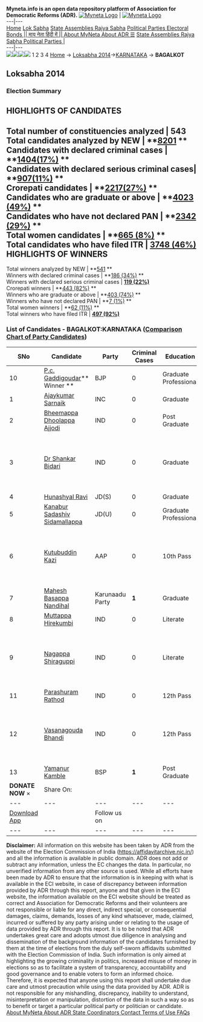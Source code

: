 **Myneta.info is an open data repository platform of Association for Democratic Reforms (ADR).**
[![Myneta Logo](https://www.myneta.info/lib/img/myneta-logo.png)](https://www.myneta.info/) | [![Myneta Logo](https://www.myneta.info/lib/img/adr-logo.png)](https://adrindia.org)  
---|---  
[Home](https://www.myneta.info/) [Lok Sabha](https://www.myneta.info/#ls "Lok Sabha") [ State Assemblies ](https://www.myneta.info/#sa "State Assemblies") [Rajya Sabha](https://www.myneta.info/#rs "Rajya Sabha") [Political Parties ](https://www.myneta.info/party "Political Parties") [ Electoral Bonds ](https://www.myneta.info/electoral_bonds "Electoral Bonds") [ || माय नेता हिंदी में || ](https://translate.google.co.in/translate?prev=hp&hl=en&js=y&u=www.myneta.info&sl=en&tl=hi&history_state0=) [ About MyNeta ](https://adrindia.org/content/about-myneta) [ About ADR ](https://adrindia.org/about-adr/who-we-are) [☰](javascript:void\(0\))
[ State Assemblies ](https://www.myneta.info/#sa "State Assemblies") [ Rajya Sabha ](https://www.myneta.info/#rs "Rajya Sabha") [ Political Parties ](https://www.myneta.info/party "Political Parties")
|   
---|---  
![](https://www.myneta.info/lib/img/banner/banner-1.png)![](https://www.myneta.info/lib/img/banner/banner-2.png)![](https://www.myneta.info/lib/img/banner/banner-3.png)![](https://www.myneta.info/lib/img/banner/banner-4.png)
1  2  3  4 
[Home](https://www.myneta.info/) → [Loksabha 2014](https://www.myneta.info/ls2014/)→[KARNATAKA](https://www.myneta.info/ls2014/index.php?action=show_constituencies&state_id=10) → **BAGALKOT**
### 
## Loksabha 2014
###  Election Summary 
HIGHLIGHTS OF CANDIDATES  
---  
Total number of constituencies analyzed |  543   
Total candidates analyzed by NEW | **[8201](https://www.myneta.info/ls2014/index.php?action=summary&subAction=candidates_analyzed&sort=candidate#summary) **  
Candidates with declared criminal cases | **[1404(17%)](https://www.myneta.info/ls2014/index.php?action=summary&subAction=crime&sort=candidate#summary) **  
Candidates with declared serious criminal cases| **[907(11%)](https://www.myneta.info/ls2014/index.php?action=summary&subAction=serious_crime&sort=candidate#summary) **  
Crorepati candidates | **[2217(27%)](https://www.myneta.info/ls2014/index.php?action=summary&subAction=crorepati&sort=candidate#summary) **  
Candidates who are graduate or above | **[4023 (49%)](https://www.myneta.info/ls2014/index.php?action=summary&subAction=education&sort=candidate#summary) **  
Candidates who have not declared PAN | **[2342 (29%)](https://www.myneta.info/ls2014/index.php?action=summary&subAction=without_pan&sort=candidate#summary) **  
Total women candidates | **[665 (8%)](https://www.myneta.info/ls2014/index.php?action=summary&subAction=women_candidate&sort=candidate#summary) **  
Total candidates who have filed ITR | [**3748 (46%)**](https://www.myneta.info/ls2014/index.php?action=summary&subAction=filed_itr&sort=candidate#summary)  
HIGHLIGHTS OF WINNERS  
---  
Total winners analyzed by NEW | **[541](https://www.myneta.info/ls2014/index.php?action=summary&subAction=winner_analyzed&sort=candidate#summary) **  
Winners with declared criminal cases | **[186 (34%)](https://www.myneta.info/ls2014/index.php?action=summary&subAction=winner_crime&sort=candidate#summary) **  
Winners with declared serious criminal cases | **[119 (22%)](https://www.myneta.info/ls2014/index.php?action=summary&subAction=winner_serious_crime&sort=candidate#summary)**  
Crorepati winners | **[443 (82%)](https://www.myneta.info/ls2014/index.php?action=summary&subAction=winner_crorepati&sort=candidate#summary) **  
Winners who are graduate or above | **[403 (74%)](https://www.myneta.info/ls2014/index.php?action=summary&subAction=winner_education&sort=candidate#summary) **  
Winners who have not declared PAN | **[7 (1%)](https://www.myneta.info/ls2014/index.php?action=summary&subAction=winner_without_pan&sort=candidate#summary) **  
Total women winners | **[62 (11%)](https://www.myneta.info/ls2014/index.php?action=summary&subAction=winner_women&sort=candidate#summary) **  
Total winners who have filed ITR | [**497 (92%)**](https://www.myneta.info/ls2014/index.php?action=summary&subAction=winner_filed_itr&sort=candidate#summary)  
### List of Candidates - BAGALKOT:KARNATAKA ([Comparison Chart of Party Candidates](https://www.myneta.info/ls2014/comparisonchart.php?constituency_id=292))
SNo | Candidate| Party| Criminal Cases| Education| Age| Total Assets| Liabilities  
---|---|---|---|---|---|---|---  
10  | [P.c. Gaddigoudar](https://www.myneta.info/ls2014/candidate.php?candidate_id=1218)** Winner ** | BJP | 0 | Graduate Professional| 61 | Rs 3,63,62,500 ~ 3 Crore+ | Rs 95,89,199 ~ 95 Lacs+  
1  | [Ajaykumar Sarnaik](https://www.myneta.info/ls2014/candidate.php?candidate_id=1831) | INC | 0 | Graduate| 57 | Rs 50,13,21,313 ~ 50 Crore+ | Rs 10,05,87,230 ~ 10 Crore+  
2  | [Bheemappa Dhoolappa Ajjodi](https://www.myneta.info/ls2014/candidate.php?candidate_id=2546) | IND | 0 | Post Graduate| 33 | Rs 1,92,646 ~ 1 Lacs+ | Rs 31,200 ~ 31 Thou+  
3  | [Dr Shankar Bidari](https://www.myneta.info/ls2014/candidate.php?candidate_id=121) | IND | 0 | Graduate| 61 | ![](https://myneta.info/image_v2.php?myneta_folder=ls2014&candidate_id=121&col=ta) | ![](https://myneta.info/image_v2.php?myneta_folder=ls2014&candidate_id=121&col=lia)  
4  | [Hunashyal Ravi](https://www.myneta.info/ls2014/candidate.php?candidate_id=2545) | JD(S) | 0 | Graduate| 50 | Rs 99,50,000 ~ 99 Lacs+ | Rs 8,12,000 ~ 8 Lacs+  
5  | [Kanabur Sadashiv Sidamallappa](https://www.myneta.info/ls2014/candidate.php?candidate_id=3845) | JD(U) | 0 | Graduate Professional| 41 | Rs 1,54,93,504 ~ 1 Crore+ | Rs 22,29,492 ~ 22 Lacs+  
6  | [Kutubuddin Kazi](https://www.myneta.info/ls2014/candidate.php?candidate_id=2547) | AAP | 0 | 10th Pass| 54 | ![](https://myneta.info/image_v2.php?myneta_folder=ls2014&candidate_id=2547&col=ta) | ![](https://myneta.info/image_v2.php?myneta_folder=ls2014&candidate_id=2547&col=lia)  
7  | [Mahesh Basappa Nandihal](https://www.myneta.info/ls2014/candidate.php?candidate_id=3722) | Karunaadu Party | **1** | Graduate| 36 | Rs 23,40,300 ~ 23 Lacs+ | Rs 4,34,000 ~ 4 Lacs+  
8  | [Muttappa Hirekumbi](https://www.myneta.info/ls2014/candidate.php?candidate_id=3721) | IND | 0 | Literate| 41 | Rs 28,87,000 ~ 28 Lacs+ | Rs 5,00,000 ~ 5 Lacs+  
9  | [Nagappa Shiraguppi](https://www.myneta.info/ls2014/candidate.php?candidate_id=1830) | IND | 0 | Literate| 45 | ![](https://myneta.info/image_v2.php?myneta_folder=ls2014&candidate_id=1830&col=ta) | ![](https://myneta.info/image_v2.php?myneta_folder=ls2014&candidate_id=1830&col=lia)  
11  | [Parashuram Rathod](https://www.myneta.info/ls2014/candidate.php?candidate_id=1061) | IND | 0 | 12th Pass| 38 | Rs 7,76,342 ~ 7 Lacs+ | Rs 84,800 ~ 84 Thou+  
12  | [Vasanagouda Bhandi](https://www.myneta.info/ls2014/candidate.php?candidate_id=3720) | IND | 0 | 12th Pass| 51 | ![](https://myneta.info/image_v2.php?myneta_folder=ls2014&candidate_id=3720&col=ta) | ![](https://myneta.info/image_v2.php?myneta_folder=ls2014&candidate_id=3720&col=lia)  
13  | [Yamanur Kamble](https://www.myneta.info/ls2014/candidate.php?candidate_id=1060) | BSP | **1** | Post Graduate| 35 | Rs 50,34,259 ~ 50 Lacs+ | Rs 0 ~   
|  **DONATE NOW** × |  Share On:  | [](https://api.whatsapp.com/send?text=https%3A%2F%2Fmyneta.info%2Fpunjab2022%2Findex.php%3Faction%3Dshow_constituencies%26state_id%3D19) | [](https://www.facebook.com/sharer/sharer.php?u=https%3A%2F%2Fmyneta.info%2Fpunjab2022%2Findex.php%3Faction%3Dshow_constituencies%26state_id%3D19) | [](https://twitter.com/share?url=https%3A%2F%2Fmyneta.info%2Fpunjab2022%2Findex.php%3Faction%3Dshow_constituencies%26state_id%3D19)  
---|---|---|---|---  
| [ Download App ](https://play.google.com/store/apps/details?id=com.webrosoft.myneta1&pcampaignid=pcampaignidMKT-Other-global-all-co-prtnr-py-PartBadge-Mar2515-1) | [](https://play.google.com/store/apps/details?id=com.webrosoft.myneta1&pcampaignid=pcampaignidMKT-Other-global-all-co-prtnr-py-PartBadge-Mar2515-1) |  Follow us on  | [](https://www.facebook.com/adrindia.org/) | [](https://twitter.com/adrspeaks) | [](https://groups.google.com/g/national-election-watch?hl=en&pli=1) | [](https://www.instagram.com/adrspeaks/) | [](https://www.youtube.com/user/adrspeaks) | [](https://sharechat.com/profile/adrspeaks)  
---|---|---|---|---|---|---|---|---  
**Disclaimer:** All information on this website has been taken by ADR from the website of the Election Commission of India (https://affidavitarchive.nic.in/) and all the information is available in public domain. ADR does not add or subtract any information, unless the EC changes the data. In particular, no unverified information from any other source is used. While all efforts have been made by ADR to ensure that the information is in keeping with what is available in the ECI website, in case of discrepancy between information provided by ADR through this report, anyone and that given in the ECI website, the information available on the ECI website should be treated as correct and Association for Democratic Reforms and their volunteers are not responsible or liable for any direct, indirect special, or consequential damages, claims, demands, losses of any kind whatsoever, made, claimed, incurred or suffered by any party arising under or relating to the usage of data provided by ADR through this report. It is to be noted that ADR undertakes great care and adopts utmost due diligence in analysing and dissemination of the background information of the candidates furnished by them at the time of elections from the duly self-sworn affidavits submitted with the Election Commission of India. Such information is only aimed at highlighting the growing criminality in politics, increased misuse of money in elections so as to facilitate a system of transparency, accountability and good governance and to enable voters to form an informed choice. Therefore, it is expected that anyone using this report shall undertake due care and utmost precaution while using the data provided by ADR. ADR is not responsible for any mishandling, discrepancy, inability to understand, misinterpretation or manipulation, distortion of the data in such a way so as to benefit or target a particular political party or politician or candidate. 
[ About MyNeta ](https://adrindia.org/content/about-myneta) [ About ADR ](https://adrindia.org/about-adr/who-we-are) [ State Coordinators ](https://adrindia.org/about-adr/state-coordinators) [ Contact ](https://adrindia.org/contact-us) [ Terms of Use ](https://adrindia.org/content/adr-terms-use) [ FAQs ](https://adrindia.org/content/faqs)
